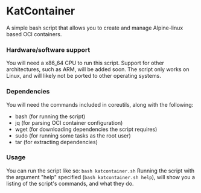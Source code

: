 # KatContainer
A simple bash script that allows you to create and manage Alpine-linux based OCI containers.

### Hardware/software support
You will need a x86_64 CPU to run this script. Support for other architectures, such as ARM, will be added soon. The script only works on Linux, and will likely not be ported to other operating systems.

### Dependencies
You will need the commands included in coreutils, along with the following:
- bash (for running the script)
- jq (for parsing OCI container configuration)
- wget (for downloading dependencies the script requires)
- sudo (for running some tasks as the root user)
- tar (for extracting dependencies)

### Usage
You can run the script like so:
```bash katcontainer.sh```
Running the script with the argument "help" specified (```bash katcontainer.sh help```), will show you a listing of the script's commands, and what they do.
